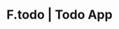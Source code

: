 ---
title: "F.todo | Todo App"
stack: "ReactJS - REDUX - Firebase"
live: "https://ftodo.farouq.dev/"
source: "https://github.com/ayofef/f.todo"
image: "ftodo.jpg"
description: "A todo App and user authentication boiler-plate, where the user has the ability to Add and Delete tasks. User authentication with Google Firebase and the user is forced to verify his email before using the App. Tasks are saved to Google Firestore and automatically switches to local storage when user is offline. It's also possible to Re-send the verification email, recover user password and edit the user profile."
---